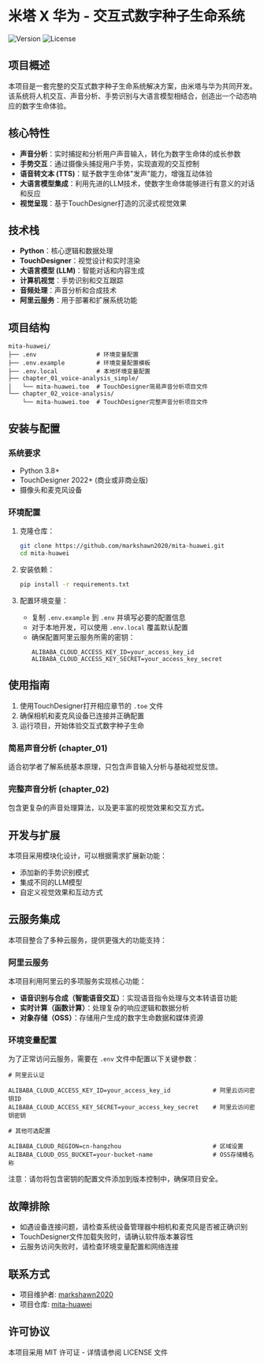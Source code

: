 # 米塔 X 华为 - 交互式数字种子生命系统

![Version](https://img.shields.io/badge/version-1.0.0-blue)
![License](https://img.shields.io/badge/license-MIT-green)

## 项目概述

本项目是一套完整的交互式数字种子生命系统解决方案，由米塔与华为共同开发。该系统将人机交互、声音分析、手势识别与大语言模型相结合，创造出一个动态响应的数字生命体验。

## 核心特性

- **声音分析**：实时捕捉和分析用户声音输入，转化为数字生命体的成长参数
- **手势交互**：通过摄像头捕捉用户手势，实现直观的交互控制
- **语音转文本 (TTS)**：赋予数字生命体"发声"能力，增强互动体验
- **大语言模型集成**：利用先进的LLM技术，使数字生命体能够进行有意义的对话和反应
- **视觉呈现**：基于TouchDesigner打造的沉浸式视觉效果

## 技术栈

- **Python**：核心逻辑和数据处理
- **TouchDesigner**：视觉设计和实时渲染
- **大语言模型 (LLM)**：智能对话和内容生成
- **计算机视觉**：手势识别和交互跟踪
- **音频处理**：声音分析和合成技术
- **阿里云服务**：用于部署和扩展系统功能

## 项目结构

```
mita-huawei/
├── .env                 # 环境变量配置
├── .env.example         # 环境变量配置模板
├── .env.local           # 本地环境变量配置
├── chapter_01_voice-analysis_simple/
│   └── mita-huawei.toe  # TouchDesigner简易声音分析项目文件
└── chapter_02_voice-analysis/
    └── mita-huawei.toe  # TouchDesigner完整声音分析项目文件
```

## 安装与配置

### 系统要求

- Python 3.8+
- TouchDesigner 2022+ (商业或非商业版)
- 摄像头和麦克风设备

### 环境配置

1. 克隆仓库：
   ```bash
   git clone https://github.com/markshawn2020/mita-huawei.git
   cd mita-huawei
   ```

2. 安装依赖：
   ```bash
   pip install -r requirements.txt
   ```

3. 配置环境变量：
   - 复制 `.env.example` 到 `.env` 并填写必要的配置信息
   - 对于本地开发，可以使用 `.env.local` 覆盖默认配置
   - 确保配置阿里云服务所需的密钥：
     ```
     ALIBABA_CLOUD_ACCESS_KEY_ID=your_access_key_id
     ALIBABA_CLOUD_ACCESS_KEY_SECRET=your_access_key_secret
     ```

## 使用指南

1. 使用TouchDesigner打开相应章节的 `.toe` 文件
2. 确保相机和麦克风设备已连接并正确配置
3. 运行项目，开始体验交互式数字种子生命

### 简易声音分析 (chapter_01)

适合初学者了解系统基本原理，只包含声音输入分析与基础视觉反馈。

### 完整声音分析 (chapter_02)

包含更复杂的声音处理算法，以及更丰富的视觉效果和交互方式。

## 开发与扩展

本项目采用模块化设计，可以根据需求扩展新功能：

- 添加新的手势识别模式
- 集成不同的LLM模型
- 自定义视觉效果和互动方式

## 云服务集成

本项目整合了多种云服务，提供更强大的功能支持：

### 阿里云服务

本项目利用阿里云的多项服务实现核心功能：

- **语音识别与合成（智能语音交互）**：实现语音指令处理与文本转语音功能
- **实时计算（函数计算）**：处理复杂的响应逻辑和数据分析
- **对象存储（OSS）**：存储用户生成的数字生命数据和媒体资源

### 环境变量配置

为了正常访问云服务，需要在 `.env` 文件中配置以下关键参数：

```
# 阿里云认证

ALIBABA_CLOUD_ACCESS_KEY_ID=your_access_key_id            # 阿里云访问密钥ID
ALIBABA_CLOUD_ACCESS_KEY_SECRET=your_access_key_secret    # 阿里云访问密钥密钥

# 其他可选配置

ALIBABA_CLOUD_REGION=cn-hangzhou                          # 区域设置
ALIBABA_CLOUD_OSS_BUCKET=your-bucket-name                 # OSS存储桶名称
```

注意：请勿将包含密钥的配置文件添加到版本控制中，确保项目安全。

## 故障排除

- 如遇设备连接问题，请检查系统设备管理器中相机和麦克风是否被正确识别
- TouchDesigner文件加载失败时，请确认软件版本兼容性
- 云服务访问失败时，请检查环境变量配置和网络连接

## 联系方式

- 项目维护者: [markshawn2020](https://github.com/markshawn2020)
- 项目仓库: [mita-huawei](https://github.com/markshawn2020/mita-huawei)

## 许可协议

本项目采用 MIT 许可证 - 详情请参阅 LICENSE 文件